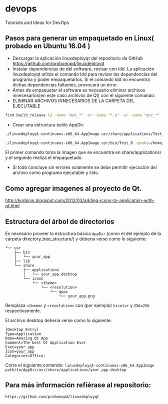 # devops
Tutorials and Ideas for DevOps

## Pasos para generar un empaquetado en Linux( probado en Ubuntu 16.04 )
* Descargar la aplicación linuxdeployqt del repositorio de GitHub
	https://github.com/probonopd/linuxdeployqt
* Instalar dependencias de del software, revisar con ldd. La aplicación linuxdeployqt utiliza el comando ldd para revisar las dependencias del programa y poder empaquetarlos. Si el comando ldd no encuentra dichas dependencias faltantes, provocará un error. 
* Antes de empaquetar el software es necesario eliminar archivos innecesarios(en este caso archivos de Qt) con el siguiente comando:
* ELIMINAR ARCHIVOS INNECESARIOS DE LA CARPETA DEL EJECUTABLE
```bash
find build_release \( -name "moc_*" -or -name "*.o" -or -name "qrc_*" -or -name "Makefile*" -or -name "*.a" \) -exec rm {} \;
```
* Crear una estructura estilo AppDir.
```bash
./linuxdeployqt-continuous-x86_64.AppImage usr/share/applications/Test_R.desktop
```
```bash
./linuxdeployqt-continuous-x86_64.AppImage usr/bin/Test_R -qmake=/home/tracker/Qt_B/5.7/gcc_64/bin/qmake -appimage
```
El primer comando toma la imagen que se encuentra en share/applications/ y el segundo realiza el empaquetado.
* Si todo concluye sin errores solamente se debe permitir ejecución del archivo como programa ejecutable y listo. 

## Como agregar imagenes al proyecto de Qt.
http://korbinin.blogspot.com/2012/03/adding-icons-to-application-with-qt.html

## Estructura del árbol de directorios

Es necesario proveer la estructura básica `AppDir` (como el del ejemplo de la carpeta directory_tree_structure/) y debería verse como lo siguiente:
```
└── usr
    ├── bin
    │   └── your_app
    ├── lib
    └── share
        ├── applications
        │   └── your_app.desktop
        └── icons
            └── <theme>
                └── <resolution>
                    └── apps
                        └── your_app.png
```
Remplaza `<theme>` y `<resolution>` con (por ejemplo) `hicolor` y `256x256` respectivamente.

El archivo desktop debería verse como lo siguiente:
```
[Desktop Entry]
Type=Application
Name=Amazing Qt App
Comment=The best Qt Application Ever
Exec=your_app
Icon=your_app
Categories=Office;
```

Corre el siguiente comando: `linuxdeployqt-continuous-x86_64.AppImage path/to/AppDir/usr/share/applications/your_app.desktop`

## Para más información refiérase al repositorio:
```bash
https://github.com/probonopd/linuxdeployqt
```
